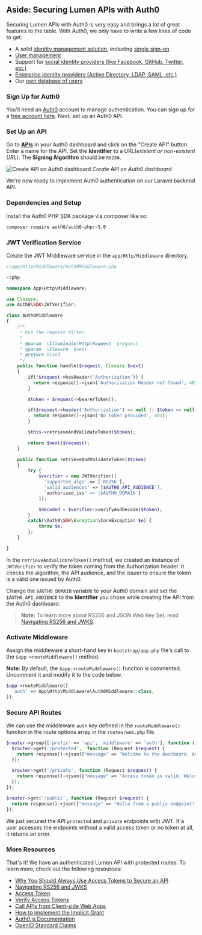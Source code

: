 ## Aside: Securing Lumen APIs with Auth0

Securing Lumen APIs with Auth0 is very easy and brings a lot of great features to the table. With Auth0, we only have to write a few lines of code to get:

- A solid [identity management solution](https://auth0.com/user-management), including [single sign-on](https://auth0.com/docs/sso/single-sign-on)
- [User management](https://auth0.com/docs/user-profile)
- Support for [social identity providers (like Facebook, GitHub, Twitter, etc.)](https://auth0.com/docs/identityproviders)
- [Enterprise identity providers (Active Directory, LDAP, SAML, etc.)](https://auth0.com/enterprise)
- Our [own database of users](https://auth0.com/docs/connections/database/mysql)

### Sign Up for Auth0

You'll need an [Auth0](https://auth0.com) account to manage authentication. You can sign up for a <a href="https://auth0.com/signup" data-amp-replace="CLIENT_ID" data-amp-addparams="anonId=CLIENT_ID(cid-scope-cookie-fallback-name)">free account here</a>. Next, set up an Auth0 API.

### Set Up an API

Go to [**APIs**](https://manage.auth0.com/#/apis) in your Auth0 dashboard and click on the "Create API" button. Enter a name for the API. Set the **Identifier** to a URL(_existent or non-existent URL_). The **Signing Algorithm** should be `RS256`.

![Create API on Auth0 dashboard](https://cdn2.auth0.com/docs/media/articles/api-auth/create-api.png)
_Create API on Auth0 dashboard_

We're now ready to implement Auth0 authentication on our Laravel backend API.

### Dependencies and Setup

Install the Auth0 PHP SDK package via composer like so:

```bash
composer require auth0/auth0-php:~5.0
```

### JWT Verification Service

Create the JWT Middleware service in the `app/Http/Middleware` directory.

```php
//app/Http/Middleware/Auth0Middleware.php

<?php

namespace App\Http\Middleware;

use Closure;
use Auth0\SDK\JWTVerifier;

class Auth0Middleware
{
    /**
     * Run the request filter.
     *
     * @param  \Illuminate\Http\Request  $request
     * @param  \Closure  $next
     * @return mixed
     */
    public function handle($request, Closure $next)
    {
        if(!$request->hasHeader('Authorization')) {
          return response()->json('Authorization Header not found', 401);
        }

        $token = $request->bearerToken();

        if($request->header('Authorization') == null || $token == null) {
          return response()->json('No token provided', 401);
        }

        $this->retrieveAndValidateToken($token);

        return $next($request);
    }

    public function retrieveAndValidateToken($token)
    {
        try {
            $verifier = new JWTVerifier([
              'supported_algs' => ['RS256'],
              'valid_audiences' => [$AUTH0_API_AUDIENCE'],
              'authorized_iss' => [$AUTH0_DOMAIN']
            ]);

            $decoded = $verifier->verifyAndDecode($token);
        }
        catch(\Auth0\SDK\Exception\CoreException $e) {
            throw $e;
        };
    }

}
```

In the `retrieveAndValidateToken()` method, we created an instance of `JWTVerifier` to verify the token coming from the Authorization header. It checks the algorithm, the API audience, and the issuer to ensure the token is a valid one issued by Auth0.

Change the `$AUTH0_DOMAIN` variable to your Auth0 domain and set the `$AUTH0_API_AUDIENCE` to the **Identifier** you chose while creating the API from the Auth0 dashboard.

> **Note:** To learn more about RS256 and JSON Web Key Set, read [Navigating RS256 and JWKS](https://auth0.com/blog/navigating-rs256-and-jwks/).

### Activate Middleware

Assign the middleware a short-hand key in `bootstrap/app.php` file's call to the `$app->routeMiddleware()` method. 

**Note:** By default, the `$app->routeMiddleware()` function is commented. Uncomment it and modify it to the code below.

```php
$app->routeMiddleware([
  'auth' => App\Http\Middleware\Auth0Middleware::class,
]);
```

### Secure API Routes

We can use the middleware `auth` key defined in the `routeMiddleware()` function in the route options array in the `routes/web.php` file.

```php
$router->group(['prefix' => 'api', 'middleware' => 'auth'], function () use ($router) {
  $router->get('/protected',  function (Request $request) {
    return response()->json(["message" => "Welcome to the dashboard. Access token is valid!"]);
  });

  $router->get('/private', function (Request $request) {
    return response()->json(["message" => "Access token is valid. Welcome to this private endpoint."]);
  });
});
```

```php
$router->get('/public', function (Request $request) {
  return response()->json(["message" => "Hello from a public endpoint! You don't need any token to access this URL..Yaaaay!"]);
});
```

We just secured the API `protected` and `private` endpoints with JWT. If a user accesses the endpoints without a valid access token or no token at all, it returns an error.

### More Resources

That's it! We have an authenticated Lumen API with protected routes. To learn more, check out the following resources:

* [Why You Should Always Use Access Tokens to Secure an API](https://auth0.com/blog/why-should-use-accesstokens-to-secure-an-api/)
* [Navigating RS256 and JWKS](https://auth0.com/blog/navigating-rs256-and-jwks/)
* [Access Token](https://auth0.com/docs/tokens/access-token)
* [Verify Access Tokens](https://auth0.com/docs/api-auth/tutorials/verify-access-token)
* [Call APIs from Client-side Web Apps](https://auth0.com/docs/api-auth/grant/implicit)
* [How to implement the Implicit Grant](https://auth0.com/docs/api-auth/tutorials/implicit-grant)
* [Auth0.js Documentation](https://auth0.com/docs/libraries/auth0js)
* [OpenID Standard Claims](https://openid.net/specs/openid-connect-core-1_0.html#StandardClaims)